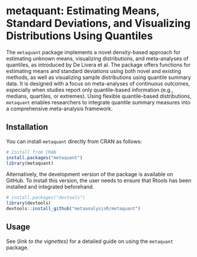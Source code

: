 # metaquant: Estimating Means, Standard Deviations, and Visualizing Distributions Using Quantiles

The `metaquant` package implements a novel density-based approach for estimating unknown means, visualizing distributions, and meta-analyses of quantiles, as introduced by De Livera et al. The package offers functions for estimating means and standard deviations using both novel and existing methods, as well as visualizing sample distributions using quantile summary data. It is designed with a focus on meta-analyses of continuous outcomes, especially when studies report only quantile-based information (e.g., medians, quartiles, or extremes). Using flexible quantile-based distributions, `metaquant` enables researchers to integrate quantile summary measures into a comprehensive meta-analysis framework.

## Installation

You can install  `metaquant` directly from CRAN as follows:
```R
# Install from CRAN
install.packages("metaquant")
library(metaquant)
```
Alternatively, the development version of the package is available on GitHub. To install this version, the user needs to ensure that Rtools has been installed and integrated beforehand.

```R
# install.packages("devtools")
library(devtools)
devtools::install_github("metaanalysisR/metaquant")
```
## Usage

See (*link to the vignettes*) for a detailed guide on using the `metaquant` package.
